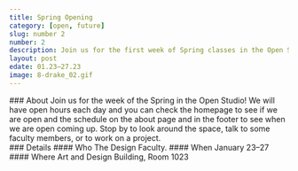 ```yaml
---
title: Spring Opening
category: [open, future]
slug: number 2
number: 2
description: Join us for the first week of Spring classes in the Open Studio! Check out the space and meet some of the design faculty all week.
layout: post
edate: 01.23–27.23
image: 8-drake_02.gif
---
```

<section class="intro-material" markdown="1">
<div class="intro-text" markdown="1">
### About
Join us for the week of the Spring in the Open Studio! We will have open hours each day and you can check the homepage to see if we are open and the schedule on the about page and in the footer to see when we are open coming up. Stop by to look around the space, talk to some faculty members, or to work on a project.
</div>
</section>
<section class="presenter-container-single" markdown="1">
<article markdown="1">
### Details
#### Who
The Design Faculty.
#### When
January 23–27
#### Where
Art and Design Building, Room 1023
</article>
</section>
